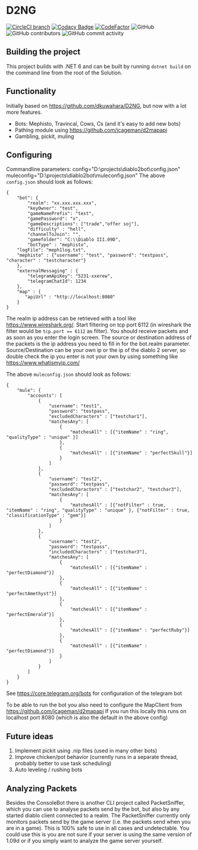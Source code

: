 # D2NG
[![CircleCI branch](https://img.shields.io/circleci/project/github/jcageman/Diablo2Clientless1.09/master.svg)](https://app.circleci.com/pipelines/github/jcageman/Diablo2Clientless1.09?branch=master)
[![Codacy Badge](https://api.codacy.com/project/badge/Grade/0b90f6cdc4b0445296de25748e066738)](https://www.codacy.com?utm_source=github.com&amp;utm_medium=referral&amp;utm_content=jcageman/D2NG&amp;utm_campaign=Badge_Grade)
[![CodeFactor](https://www.codefactor.io/repository/github/jcageman/D2NG-1.09/badge)](https://www.codefactor.io/repository/github/jcageman/D2NG-1.09)
![GitHub](https://img.shields.io/github/license/jcageman/D2NG.svg)
![GitHub contributors](https://img.shields.io/github/contributors/jcageman/D2NG.svg)
![GitHub commit activity](https://img.shields.io/github/commit-activity/m/jcageman/D2NG.svg)

## Building the project
This project builds with .NET 6 and can be built by running `dotnet build` on the command line from the root of the Solution.

## Functionality
Initially based on https://github.com/dkuwahara/D2NG, but now with a lot more features.

- Bots: Mephisto, Travincal, Cows, Cs (and it's easy to add new bots)
- Pathing module using https://github.com/jcageman/d2mapapi
- Gambling, pickit, muling

## Configuring
Commandline parameters: config="D:\projects\diablo2bot\config.json" muleconfig="D:\projects\diablo2bot\muleconfig.json" 
The above `config.json` should look as follows:
```
{
    "bot": {
        "realm": "xx.xxx.xxx.xxx",
        "keyOwner": "test",
        "gameNamePrefix": "test",
        "gamePassword": "x",
        "gameDescriptions": ["trade","offer soj"],
        "difficulty" : "hell",
        "channelToJoin": "",
        "gamefolder": "C:\\Diablo II1.09D",
        "botType" : "mephisto",
	"logFile": "meph1log.txt",
	"mephisto" : {"username": "test", "password": "testpass", "character" : "testcharacter"}
	},
    "externalMessaging" : {
        "telegramApiKey": "5231-xxerew",
        "telegramChatId": 1234
    },
    "map" : {
       "apiUrl" : "http://localhost:8080"
    }
}
```

The realm ip address can be retrieved with a tool like https://www.wireshark.org/. Start filtering on tcp port 6112 (in wireshark the filter would be `tcp.port == 6112` as filter). You should receive packets and as soon as you enter the login screen. The source or destination address of the packets is the ip address you need to fill in for the bot.realm parameter. Source/Destination can be your own ip or the ip of the diablo 2 server, so double check the ip you enter is not your own by using something like https://www.whatismyip.com/

The above `muleconfig.json` should look as follows:
```
{
	"mule": {
		"accounts": [
			{
				"username": "test1",
				"password": "testpass",
				"excludedCharacters" : ["testchar1"],
				"matchesAny": [
					{
						"matchesAll" : [{"itemName" : "ring", "qualityType" : "unique" }]
					},
					{
						"matchesAll" : [{"itemName" : "perfectSkull"}]
					}
				]
			},
			{
				"username": "test2",
				"password": "testpass",
				"excludedCharacters" : ["testchar2", "testchar3"],
				"matchesAny": [
					{
						"matchesAll" : [{"notFilter" : true, "itemName" : "ring", "qualityType" : "unique" }, {"notFilter" : true, "classificationType" : "gem"}]
					}
				]
			},
			{
				"username": "test2",
				"password": "testpass",
				"includedCharacters" : ["testchar3"],
				"matchesAny": [
					{
						"matchesAll" : [{"itemName" : "perfectDiamond"}]
					},
					{
						"matchesAll" : [{"itemName" : "perfectAmethyst"}]
					},
					{
						"matchesAll" : [{"itemName" : "perfectEmerald"}]
					},
					{
						"matchesAll" : [{"itemName" : "perfectRuby"}]
					},
					{
						"matchesAll" : [{"itemName" : "perfectDiamond"}]
					}
				]
			}
		]
	}
}
```
See https://core.telegram.org/bots for configuration of the telegram bot

To be able to run the bot you also need to configure the MapClient from https://github.com/jcageman/d2mapapi
If you run this locally this runs on localhost port 8080 (which is also the default in the above config)

## Future ideas
1. Implement pickit using .nip files (used in many other bots)
2. Improve chicken/pot behavior (currently runs in a separate thread, probably better to use task scheduling)
3. Auto leveling / rushing bots

## Analyzing Packets
Besides the ConsoleBot there is another CLI project called PacketSniffer, which you can use to analyse packets send by the bot, but also by any started diablo client connected to a realm. The PacketSniffer currently only monitors packets send by the game server (i.e. the packets send when you are in a game). This is 100% safe to use in all cases and undetectable. You could use this is you are not sure if your server is using the same version of 1.09d or if you simply want to analyze the game server yourself.
